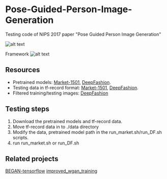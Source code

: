 # Pose-Guided-Person-Image-Generation
Testing code of NIPS 2017 paper "Pose Guided Person Image Generation"

![alt text](https://github.com/charliememory/Pose-Guided-Person-Image-Generation/blob/master/imgs/Poster_task.svg)

Framework
![alt text](https://github.com/charliememory/Pose-Guided-Person-Image-Generation/blob/master/imgs/Paper-framework.svg)

## Resources
 - Pretrained models: [Market-1501](https://drive.google.com/drive/folders/1KLz9SBxOl2Djsqf3NytScPWJIf8K4Qec?usp=sharing), [DeepFashion](https://drive.google.com/drive/folders/19STFGHvwcLFasLXqqLWd-ONiTgARTukN?usp=sharing).
 - Testing data in tf-record format: [Market-1501](https://drive.google.com/drive/folders/1XHYyAAlvn1M73-TNo59uqA8r2YNuM4kg?usp=sharing), [DeepFashion](https://drive.google.com/drive/folders/1f3skQQtsN3mj3lFeYbe8b88hsMl1cyD7?usp=sharing).
 - Filtered training/testing images: [DeepFashion](https://drive.google.com/drive/folders/0B7EVK8r0v71pVDZFQXRsMDZCX1E?usp=sharing)

## Testing steps
 1. Download the pretrained models and tf-record data.
 2. Move tf-record data in to ./data directory
 3. Modify the data, pretrained model path in the run_market.sh/run_DF.sh scripts.
 4. run run_market.sh or run_DF.sh 

## Related projects
[BEGAN-tensorflow](https://github.com/carpedm20/BEGAN-tensorflow)
[improved_wgan_training](https://github.com/igul222/improved_wgan_training)
